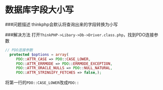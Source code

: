 # 数据库字段大小写

###问题描述
thinkphp会默认将查询出来的字段转换为小写

###解决方法
打开`ThinkPHP->Libary->Db->Driver.class.php`，找到PDO连接参数
```php
// PDO连接参数
  protected $options = array(
     PDO::ATTR_CASE => PDO::CASE_LOWER,
     PDO::ATTR_ERRMODE => PDO::ERRMODE_EXCEPTION,
     PDO::ATTR_ORACLE_NULLS => PDO::NULL_NATURAL,
     PDO::ATTR_STRINGIFY_FETCHES => false,);

```
将第一行的`PDO::CASE_LOWER`改成`PDO::`